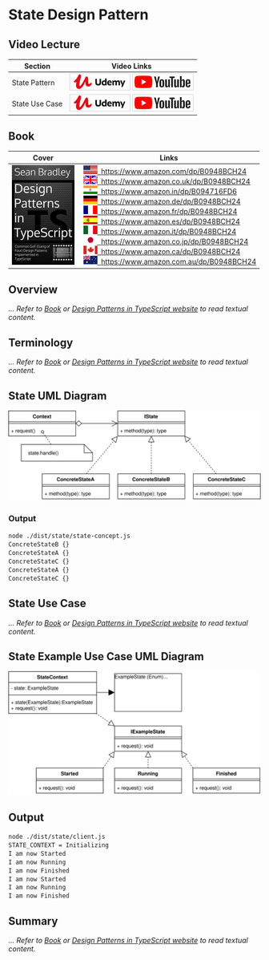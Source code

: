 # State Design Pattern

## Video Lecture

| Section        | Video Links                                                                                                                                                                                                      |
| -------------- | ---------------------------------------------------------------------------------------------------------------------------------------------------------------------------------------------------------------- |
| State Pattern  | <a class="udemyVideoLink" href="https://www.udemy.com/course/design-patterns-typescript/learn/lecture/27133742/?referralCode=6384C079FB0A503DB9D9" target="_blank" title="State"><img src="../img/udemy_btn_sm.gif" alt="State"/></a>&nbsp;<a id="ytVideoLink" href="https://www.youtube.com/watch?v=hvEU_Aq_xJQ&list=PLKWUX7aMnlELvv8bXquIgxXYyHH5SFlaP" target="_blank" title="State Pattern"><img src="../img/yt_btn_sm.gif" alt="State Pattern"/></a>   |
| State Use Case | <a class="udemyVideoLink" href="https://www.udemy.com/course/design-patterns-typescript/learn/lecture/27133744/?referralCode=6384C079FB0A503DB9D9" target="_blank" title="State Use Case"><img src="../img/udemy_btn_sm.gif" alt="State Use Case"/></a>&nbsp;<a id="ytVideoLink" href="https://www.youtube.com/watch?v=GVRb0glStzk&list=PLKWUX7aMnlELvv8bXquIgxXYyHH5SFlaP" target="_blank" title="State Use Case"><img src="../img/yt_btn_sm.gif" alt="State Use Case"/></a> |

## Book 

Cover | Links
-|-
![Design Patterns In TypeScript (ASIN : B0948BCH24)](../img/dp_typescript_125.jpg) | &nbsp;<a href="https://www.amazon.com/dp/B0948BCH24"><img src="../img/flag_us.gif">&nbsp; https://www.amazon.com/dp/B0948BCH24</a><br/>&nbsp;<a href="https://www.amazon.co.uk/dp/B0948BCH24"><img src="../img/flag_uk.gif">&nbsp; https://www.amazon.co.uk/dp/B0948BCH24</a><br/>&nbsp;<a href="https://www.amazon.in/dp/B094716FD6"><img src="../img/flag_in.gif">&nbsp; https://www.amazon.in/dp/B094716FD6</a><br/>&nbsp;<a href="https://www.amazon.de/dp/B0948BCH24"><img src="../img/flag_de.gif">&nbsp; https://www.amazon.de/dp/B0948BCH24</a><br/>&nbsp;<a href="https://www.amazon.fr/dp/B0948BCH24"><img src="../img/flag_fr.gif">&nbsp; https://www.amazon.fr/dp/B0948BCH24</a><br/>&nbsp;<a href="https://www.amazon.es/dp/B0948BCH24"><img src="../img/flag_es.gif">&nbsp; https://www.amazon.es/dp/B0948BCH24</a><br/>&nbsp;<a href="https://www.amazon.it/dp/B0948BCH24"><img src="../img/flag_it.gif">&nbsp; https://www.amazon.it/dp/B0948BCH24</a><br/>&nbsp;<a href="https://www.amazon.co.jp/dp/B0948BCH24"><img src="../img/flag_jp.gif">&nbsp; https://www.amazon.co.jp/dp/B0948BCH24</a><br/>&nbsp;<a href="https://www.amazon.ca/dp/B0948BCH24"><img src="../img/flag_ca.gif">&nbsp; https://www.amazon.ca/dp/B0948BCH24</a><br/>&nbsp;<a href="https://www.amazon.com.au/dp/B0948BCH24"><img src="../img/flag_au.gif">&nbsp; https://www.amazon.com.au/dp/B0948BCH24</a>

## Overview

_... Refer to [Book](https://www.amazon.com/dp/B0948BCH24) or [Design Patterns in TypeScript website](https://sbcode.net/typescript/) to read textual content._

## Terminology

_... Refer to [Book](https://www.amazon.com/dp/B0948BCH24) or [Design Patterns in TypeScript website](https://sbcode.net/typescript/) to read textual content._

## State UML Diagram

![State UML Diagram](../img/state_concept.svg)

### Output

```bash
node ./dist/state/state-concept.js
ConcreteStateB {}
ConcreteStateA {}
ConcreteStateC {}
ConcreteStateA {}
ConcreteStateC {}
```

## State Use Case

_... Refer to [Book](https://www.amazon.com/dp/B0948BCH24) or [Design Patterns in TypeScript website](https://sbcode.net/typescript/) to read textual content._

## State Example Use Case UML Diagram

![State Example Use Case UML Diagram](../img/state_example.svg)

## Output

```bash
node ./dist/state/client.js
STATE_CONTEXT = Initializing
I am now Started
I am now Running
I am now Finished
I am now Started
I am now Running
I am now Finished
```

## Summary

_... Refer to [Book](https://www.amazon.com/dp/B0948BCH24) or [Design Patterns in TypeScript website](https://sbcode.net/typescript/) to read textual content._
